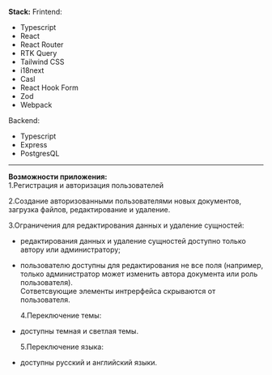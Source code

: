 **Stack:**
Frintend:

- Typescript
- React
- React Router
- RTK Query
- Tailwind CSS
- i18next
- Casl
- React Hook Form
- Zod
- Webpack

Backend:

- Typescript
- Express
- PostgresQL

---

**Возможности приложения:**  
1.Регистрация и авторизация пользователей

2.Cоздание авторизованными пользователями новых документов, загрузка файлов, редактирование и удаление.

3.Ограничения для редактирования данных и удаление сущностей:

- редактирования данных и удаление сущностей доступно только автору или администратору;
- пользователю доступны для редактирования не все поля (например, только администратор может изменить автора документа или роль пользователя).  
   Сответсвующие элементы интрерфейса скрываются от пользователя.

  4.Переключение темы:

- доступны темная и светлая темы.

  5.Переключение языка:

- доступны русский и английский языки.
